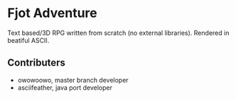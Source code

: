 # Fjot Adventure
Text based/3D RPG written from scratch (no external libraries). Rendered in beatiful ASCII. 

## Contributers
- owowoowo, master branch developer
- asciifeather, java port developer
